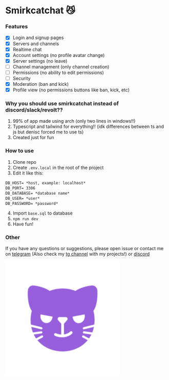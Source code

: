 # Smirkcatchat 😼

### Features

* [X] Login and signup pages
* [X] Servers and channels
* [X] Realtime chat
* [X] Account settings (no profile avatar change)
* [X] Server settings (no leave)
* [ ] Channel management (only channel creation)
* [ ] Permissions (no ability to edit permissions)
* [ ] Security
* [X] Moderation (ban and kick)
* [X] Profile view (no permissions buttons like ban, kick, etc)

### Why you should use smirkcatchat instead of discord/slack/revolt??

1. 99% of app made using arch (only two lines in windows!!)
2. Typescript and tailwind for everything!! (idk differences between ts and js but denisc forced me to use ts)
3. Created just for fun

### How to use

1. Clone repo
2. Create `.env.local` in the root of the project
3. Edit it like this:

```
DB_HOST= *host, example: localhost*
DB_PORT= 3306
DB_DATABASE= *database name*
DB_USER= *user*
DB_PASSWORD= *password*
```
4. Import `base.sql` to database
5. `npm run dev`
6. Have fun!

### Other

If you have any questions or suggestions, please open issue or contact me on [telegram](https://t.me/vustur) (Also check my [tg channel](https://t.me/vusturs) with my projects!) or [discord](https://discord.gg/gC5dvQKYyf)

![smirkcatchatlogo](./public/icon.png)
